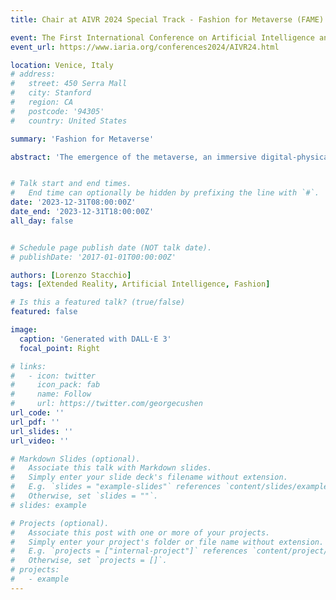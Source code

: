 ```yaml
---
title: Chair at AIVR 2024 Special Track - Fashion for Metaverse (FAME)

event: The First International Conference on Artificial Intelligence and Immersive Virtual Reality (AIVR 2024)
event_url: https://www.iaria.org/conferences2024/AIVR24.html

location: Venice, Italy
# address:
#   street: 450 Serra Mall
#   city: Stanford
#   region: CA
#   postcode: '94305'
#   country: United States

summary: 'Fashion for Metaverse'

abstract: 'The emergence of the metaverse, an immersive digital-physical ecosystem, is becoming a tangible reality. In this interconnected space, facilitated by eXtended Reality (XR), digital virtual humans, akin to human counterparts, engage in diverse activities. The dressing of these digital entities, mapping real-world users, holds significance in reflecting internal and social characteristics. Despite global interest and investments in the "fashion-verse," challenges persist in defining a holistic solution. This special session seeks interdisciplinary discussions on smart solutions for the fashion-verse, exploring XR, Artificial Intelligence (AI), Non-Fungible Tokens (NFT), and Internet of Things (IoT) in fashion design, retrieval, modeling, and education.'


# Talk start and end times.
#   End time can optionally be hidden by prefixing the line with `#`.
date: '2023-12-31T08:00:00Z'
date_end: '2023-12-31T18:00:00Z'
all_day: false


# Schedule page publish date (NOT talk date).
# publishDate: '2017-01-01T00:00:00Z'

authors: [Lorenzo Stacchio]
tags: [eXtended Reality, Artificial Intelligence, Fashion]

# Is this a featured talk? (true/false)
featured: false

image:
  caption: 'Generated with DALL·E 3'
  focal_point: Right

# links:
#   - icon: twitter
#     icon_pack: fab
#     name: Follow
#     url: https://twitter.com/georgecushen
url_code: ''
url_pdf: ''
url_slides: ''
url_video: ''

# Markdown Slides (optional).
#   Associate this talk with Markdown slides.
#   Simply enter your slide deck's filename without extension.
#   E.g. `slides = "example-slides"` references `content/slides/example-slides.md`.
#   Otherwise, set `slides = ""`.
# slides: example

# Projects (optional).
#   Associate this post with one or more of your projects.
#   Simply enter your project's folder or file name without extension.
#   E.g. `projects = ["internal-project"]` references `content/project/deep-learning/index.md`.
#   Otherwise, set `projects = []`.
# projects:
#   - example
---
```


<!-- {{% callout note %}}
Click on the **Slides** button above to view the built-in slides feature.
{{% /callout %}} -->
<!-- 
Slides can be added in a few ways:

- **Create** slides using Wowchemy's [_Slides_](https://wowchemy.com/docs/managing-content/#create-slides) feature and link using `slides` parameter in the front matter of the talk file
- **Upload** an existing slide deck to `static/` and link using `url_slides` parameter in the front matter of the talk file
- **Embed** your slides (e.g. Google Slides) or presentation video on this page using [shortcodes](https://wowchemy.com/docs/writing-markdown-latex/).

Further event details, including [page elements](https://wowchemy.com/docs/writing-markdown-latex/) such as image galleries, can be added to the body of this page. -->
